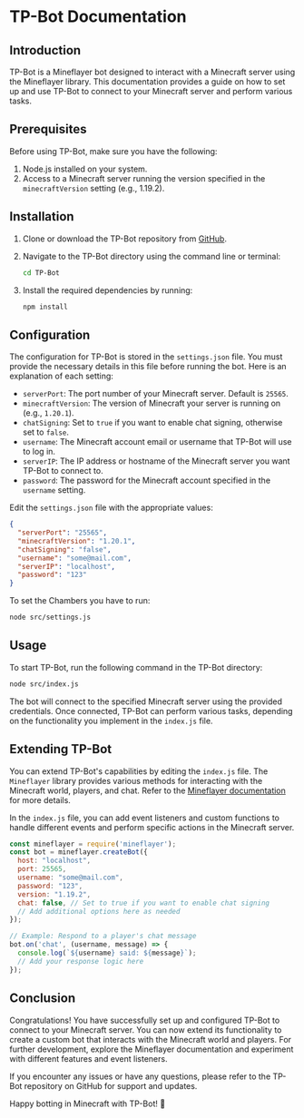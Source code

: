 # TP-Bot Documentation

## Introduction

TP-Bot is a Mineflayer bot designed to interact with a Minecraft server using the Mineflayer library. This documentation provides a guide on how to set up and use TP-Bot to connect to your Minecraft server and perform various tasks.

## Prerequisites

Before using TP-Bot, make sure you have the following:

1. Node.js installed on your system.
2. Access to a Minecraft server running the version specified in the `minecraftVersion` setting (e.g., 1.19.2).

## Installation

1. Clone or download the TP-Bot repository from [GitHub](https://github.com/yourusername/tp-bot-reloaded).

2. Navigate to the TP-Bot directory using the command line or terminal:

   ```bash
   cd TP-Bot
   ```

3. Install the required dependencies by running:

   ```bash
   npm install
   ```

## Configuration

The configuration for TP-Bot is stored in the `settings.json` file. You must provide the necessary details in this file before running the bot. Here is an explanation of each setting:

- `serverPort`: The port number of your Minecraft server. Default is `25565`.
- `minecraftVersion`: The version of Minecraft your server is running on (e.g., `1.20.1`).
- `chatSigning`: Set to `true` if you want to enable chat signing, otherwise set to `false`.
- `username`: The Minecraft account email or username that TP-Bot will use to log in.
- `serverIP`: The IP address or hostname of the Minecraft server you want TP-Bot to connect to.
- `password`: The password for the Minecraft account specified in the `username` setting.

Edit the `settings.json` file with the appropriate values:

```json
{
  "serverPort": "25565",
  "minecraftVersion": "1.20.1",
  "chatSigning": "false",
  "username": "some@mail.com",
  "serverIP": "localhost",
  "password": "123"
}
```
To set the Chambers you have to run:
```bash
node src/settings.js
```

## Usage

To start TP-Bot, run the following command in the TP-Bot directory:

```bash
node src/index.js
```

The bot will connect to the specified Minecraft server using the provided credentials. Once connected, TP-Bot can perform various tasks, depending on the functionality you implement in the `index.js` file.

## Extending TP-Bot

You can extend TP-Bot's capabilities by editing the `index.js` file. The `Mineflayer` library provides various methods for interacting with the Minecraft world, players, and chat. Refer to the [Mineflayer documentation](https://github.com/PrismarineJS/mineflayer) for more details.

In the `index.js` file, you can add event listeners and custom functions to handle different events and perform specific actions in the Minecraft server.

```javascript
const mineflayer = require('mineflayer');
const bot = mineflayer.createBot({
  host: "localhost",
  port: 25565,
  username: "some@mail.com",
  password: "123",
  version: "1.19.2",
  chat: false, // Set to true if you want to enable chat signing
  // Add additional options here as needed
});

// Example: Respond to a player's chat message
bot.on('chat', (username, message) => {
  console.log(`${username} said: ${message}`);
  // Add your response logic here
});
```

## Conclusion

Congratulations! You have successfully set up and configured TP-Bot to connect to your Minecraft server. You can now extend its functionality to create a custom bot that interacts with the Minecraft world and players. For further development, explore the Mineflayer documentation and experiment with different features and event listeners.

If you encounter any issues or have any questions, please refer to the TP-Bot repository on GitHub for support and updates.

Happy botting in Minecraft with TP-Bot! 🚀
